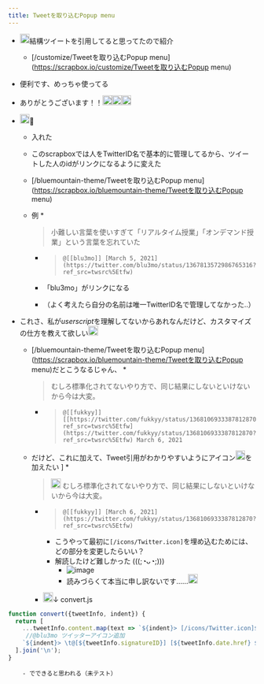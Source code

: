 ```yaml
---
title: Tweetを取り込むPopup menu
---
```


* <img src='https://scrapbox.io/api/pages/blu3mo-public/tkgshn/icon' alt='tkgshn.icon' height="19.5"/>結構ツイートを引用してると思ってたので紹介
  
  * \[/customize/Tweetを取り込むPopup menu\](https://scrapbox.io/customize/Tweetを取り込むPopup menu)
* 便利です、めっちゃ使ってる

* ありがとうございます！！<img src='https://scrapbox.io/api/pages/blu3mo-public/takker/icon' alt='takker.icon' height="19.5"/><img src='https://scrapbox.io/api/pages/blu3mo-public/takker/icon' alt='takker.icon' height="19.5"/><img src='https://scrapbox.io/api/pages/blu3mo-public/takker/icon' alt='takker.icon' height="19.5"/>

* <img src='https://scrapbox.io/api/pages/blu3mo-public/blu3mo/icon' alt='blu3mo.icon' height="19.5"/>🙏
  
  * 入れた
  * このscrapboxでは人をTwitterID名で基本的に管理してるから、ツイートした人のidがリンクになるように変えた
  * \[/bluemountain-theme/Tweetを取り込むPopup menu\](https://scrapbox.io/bluemountain-theme/Tweetを取り込むPopup menu)
  * 例
    * 
       > 
       > 小難しい言葉を使いすぎて「リアルタイム授業」「オンデマンド授業」という言葉を忘れていた
    
    * 
       > 
       > ````
       > @[[blu3mo]] [March 5, 2021](https://twitter.com/blu3mo/status/1367813572986765316?ref_src=twsrc%5Etfw)
       > ````
    
    * 「blu3mo」がリンクになる
    * （よく考えたら自分の名前は唯一TwitterID名で管理してなかった..）
* これさ、私が*userscript*を理解してないからあれなんだけど、カスタマイズの仕方を教えて欲しい<img src='https://scrapbox.io/api/pages/blu3mo-public/tkgshn/icon' alt='tkgshn.icon' height="19.5"/>
  
  * \[/bluemountain-theme/Tweetを取り込むPopup menu\](https://scrapbox.io/bluemountain-theme/Tweetを取り込むPopup menu)だとこうなるじゃん、
    * 
       > 
       > むしろ標準化されてないやり方で、同じ結果にしないといけないから今は大変。
    
    * 
       > 
       > ````
       > @[[fukkyy]] [[https://twitter.com/fukkyy/status/1368106933387812870?ref_src=twsrc%5Etfw](https://twitter.com/fukkyy/status/1368106933387812870?ref_src=twsrc%5Etfw) March 6, 2021
       > ````
  
  * だけど、これに加えて、Tweet引用がわかりやすいようにアイコン<img src='https://scrapbox.io/api/pages/icons/Twitter/icon' alt='/icons/Twitter.icon' height="19.5"/>を加えたい \]
    * 
       > 
       > <img src='https://scrapbox.io/api/pages/icons/Twitter/icon' alt='/icons/Twitter.icon' height="19.5"/> むしろ標準化されてないやり方で、同じ結果にしないといけないから今は大変。
    
    * 
       > 
       > ````
       > @[[fukkyy]] [March 6, 2021](https://twitter.com/fukkyy/status/1368106933387812870?ref_src=twsrc%5Etfw)
       > ````
      
      * こうやって最初に`[/icons/Twitter.icon]`を埋め込むためには、どの部分を変更したらいい？
      * 解読したけど難しかった (((;◔ᴗ◔;)))
        * ![image](https://gyazo.com/22b4ca334acc010e76b3c2a04abf0483/thumb/1000)
        * 読みづらくて本当に申し訳ないです……<img src='https://scrapbox.io/api/pages/blu3mo-public/takker/icon' alt='takker.icon' height="19.5"/>
    * <img src='https://scrapbox.io/api/pages/blu3mo-public/blu3mo/icon' alt='blu3mo.icon' height="19.5"/>↓
      convert.js

````javascript
function convert({tweetInfo, indent}) {
  return [
    ...tweetInfo.content.map(text => `${indent}> [/icons/Twitter.icon]${text}`),
     //@blu3mo ツイッターアイコン追加
    `${indent}> \t@[${tweetInfo.signatureID}] [${tweetInfo.date.href} ${tweetInfo.date.text}]`
  ].join('\n');
}
````

````
    - でできると思われる（未テスト）
````
